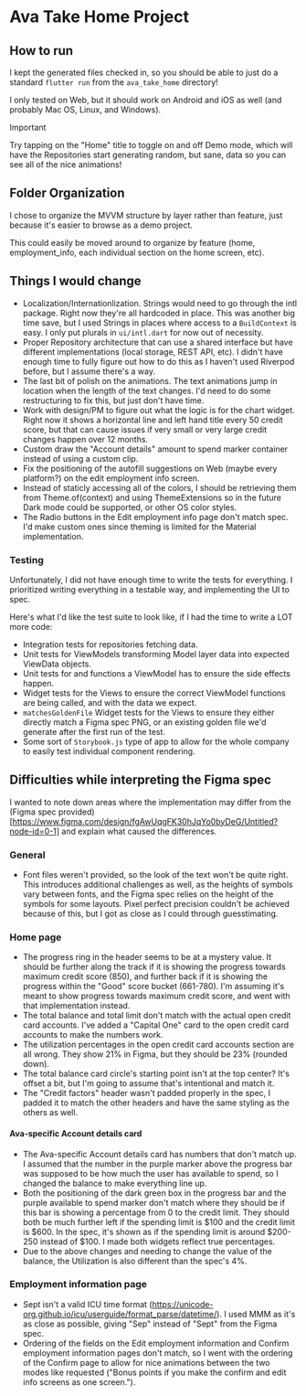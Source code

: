 # Ava Take Home Project

## How to run

I kept the generated files checked in, so you should be able to just do a standard `flutter run` from the `ava_take_home` directory!

I only tested on Web, but it should work on Android and iOS as well (and probably Mac OS, Linux, and Windows).

> [!IMPORTANT] 
> Try tapping on the "Home" title to toggle on and off Demo mode, which will have the Repositories start generating random, but sane, data so you can see all of the nice animations!

## Folder Organization

I chose to organize the MVVM structure by layer rather than feature, just because it's easier to browse as a demo project.

This could easily be moved around to organize by feature (home, employment_info, each individual section on the home screen, etc).

## Things I would change
* Localization/Internationlization. Strings would need to go through the intl package. Right now they're all hardcoded in place. This was another big time save, but I used Strings in places where access to a `BuildContext` is easy. I only put plurals in `ui/intl.dart` for now out of necessity.
* Proper Repository architecture that can use a shared interface but have different implementations (local storage, REST API, etc). I didn't have enough time to fully figure out how to do this as I haven't used Riverpod before, but I assume there's a way.
* The last bit of polish on the animations. The text animations jump in location when the length of the text changes. I'd need to do some restructuring to fix this, but just don't have time.
* Work with design/PM to figure out what the logic is for the chart widget. Right now it shows a horizontal line and left hand title every 50 credit score, but that can cause issues if very small or very large credit changes happen over 12 months.
* Custom draw the "Account details" amount to spend marker container instead of using a custom clip.
* Fix the positioning of the autofill suggestions on Web (maybe every platform?) on the edit employment info screen.
* Instead of staticly accessing all of the colors, I should be retrieving them from Theme.of(context) and using ThemeExtensions so in the future Dark mode could be supported, or other OS color styles.
* The Radio buttons in the Edit employment info page don't match spec. I'd make custom ones since theming is limited for the Material implementation.

### Testing
Unfortunately, I did not have enough time to write the tests for everything. I prioritized writing everything in a testable way, and implementing the UI to spec.

Here's what I'd like the test suite to look like, if I had the time to write a LOT more code:
* Integration tests for repositories fetching data.
* Unit tests for ViewModels transforming Model layer data into expected ViewData objects.
* Unit tests for and functions a ViewModel has to ensure the side effects happen.
* Widget tests for the Views to ensure the correct ViewModel functions are being called, and with the data we expect.
* `matchesGoldenFile` Widget tests for the Views to ensure they either directly match a Figma spec PNG, or an existing golden file we'd generate after the first run of the test.
* Some sort of `Storybook.js` type of app to allow for the whole company to easily test individual component rendering.

## Difficulties while interpreting the Figma spec

I wanted to note down areas where the implementation may differ from the (Figma spec provided)[https://www.figma.com/design/fgAwUqgFK30hJqYo0byDeG/Untitled?node-id=0-1] and explain what caused the differences.

### General
* Font files weren't provided, so the look of the text won't be quite right. This introduces additional challenges as well, as the heights of symbols vary between fonts, and the Figma spec relies on the height of the symbols for some layouts. Pixel perfect precision couldn't be achieved because of this, but I got as close as I could through guesstimating.

### Home page
* The progress ring in the header seems to be at a mystery value. It should be further along the track if it is showing the progress towards maximum credit score (850), and further back if it is showing the progress within the "Good" score bucket (661-780). I'm assuming it's meant to show progress towards maximum credit score, and went with that implementation instead.
* The total balance and total limit don't match with the actual open credit card accounts. I've added a "Capital One" card to the open credit card accounts to make the numbers work.
* The utilization percentages in the open credit card accounts section are all wrong. They show 21% in Figma, but they should be 23% (rounded down).
* The total balance card circle's starting point isn't at the top center? It's offset a bit, but I'm going to assume that's intentional and match it. 
* The "Credit factors" header wasn't padded properly in the spec, I padded it to match the other headers and have the same styling as the others as well.

#### Ava-specific Account details card
* The Ava-specific Account details card has numbers that don't match up. I assumed that the number in the purple marker above the progress bar was supposed to be how much the user has available to spend, so I changed the balance to make everything line up.
* Both the positioning of the dark green box in the progress bar and the purple available to spend marker don't match where they should be if this bar is showing a percentage from 0 to the credit limit. They should both be much further left if the spending limit is $100 and the credit limit is $600. In the spec, it's shown as if the spending limit is around $200-250 instead of $100. I made both widgets reflect true percentages.
* Due to the above changes and needing to change the value of the balance, the Utilization is also different than the spec's 4%.

### Employment information page
 * Sept isn't a valid ICU time format (https://unicode-org.github.io/icu/userguide/format_parse/datetime/). I used MMM as it's as close as possible, giving "Sep" instead of "Sept" from the Figma spec. 
 * Ordering of the fields on the Edit employment information and Confirm employment information pages don't match, so I went with the ordering of the Confirm page to allow for nice animations between the two modes like requested ("Bonus points if you make the confirm and edit info screens as one screen.").

